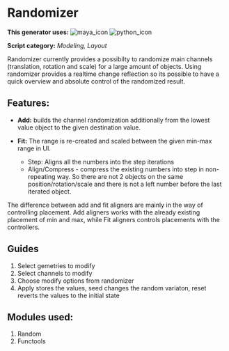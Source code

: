 # Randomizer
**This generator uses:** ![maya_icon](https://user-images.githubusercontent.com/44114036/192157730-b543643b-b461-447d-9779-70ba59b347d5.png)
![python_icon](https://user-images.githubusercontent.com/44114036/192157734-130bc0eb-741e-4805-9f56-1a00bc179fc3.png)


**Script category:** *Modeling, Layout*

Randomizer currently provides a possibilty to randomize main channels (translation, rotation and scale) for a large amount of objects. Using randomizer provides a realtime change reflection so its possible to have a quick overview and absolute control of the randomized result.

## Features:

- **Add:** builds the channel randomization additionally from the lowest value object to the given destination value.
- **Fit:** The range is re-created and scaled between the given min-max range in UI.

    - Step: Aligns all the numbers into the step iterations
    - Align/Compress - compress the existing numbers into step in non-repeating way. So there are not 2 objects on the same position/rotation/scale and there is not a left number before the last iterated object.

The difference between add and fit aligners are mainly in the way of controlling placement. Add aligners works with the already existing placement of min and max, while Fit aligners controls placements with the controllers.




## Guides
1. Select gemetries to modify
2. Select channels to modify
3. Choose modify options from randomizer
4. Apply stores the values, seed changes the random variaton, reset reverts the values to the initial state

## Modules used:
1. Random
2. Functools